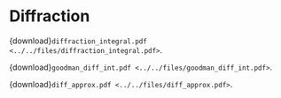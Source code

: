 # Diffraction

{download}`diffraction_integral.pdf <../../files/diffraction_integral.pdf>`.

{download}`goodman_diff_int.pdf <../../files/goodman_diff_int.pdf>`.

{download}`diff_approx.pdf <../../files/diff_approx.pdf>`.